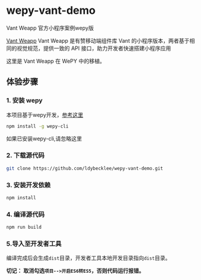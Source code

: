 # wepy-vant-demo
Vant Weapp 官方小程序案例wepy版

[Vant Weapp](https://youzan.github.io/vant-weapp) Vant Weapp 是有赞移动端组件库 Vant 的小程序版本，两者基于相同的视觉规范，提供一致的 API 接口，助力开发者快速搭建小程序应用

这里是 Vant Weapp 在 WePY 中的移植。

## 体验步骤

### 1. 安装 wepy
本项目基于wepy开发，[参考这里](https://github.com/wepyjs/wepy)
```bash
npm install -g wepy-cli
```
如果已安装wepy-cli,请忽略这里

### 2. 下载源代码
```bash
git clone https://github.com/ldybecklee/wepy-vant-demo.git
```
### 3. 安装开发依赖
```bash
npm install
```

### 4. 编译源代码
```bash
npm run build
```

### 5.导入至开发者工具

编译完成后会生成`dist`目录，开发者工具本地开发目录指向`dist`目录。

**切记： 取消勾选`项目-->开启ES6转ES5`，否则代码运行报错。**
